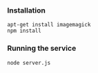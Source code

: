 ### Installation

```
apt-get install imagemagick
npm install
```

### Running the service
```
node server.js
```
